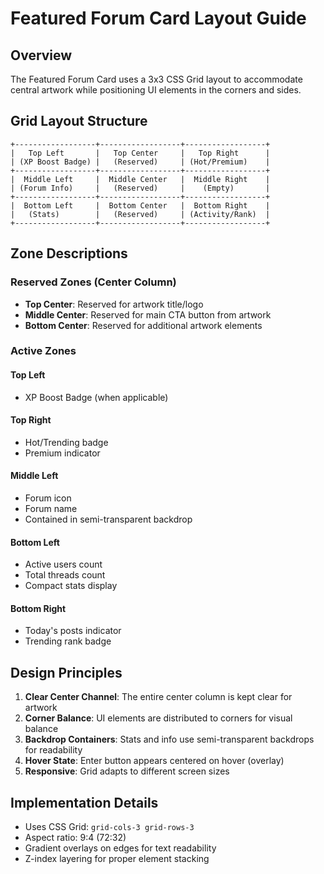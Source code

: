 # Featured Forum Card Layout Guide

## Overview
The Featured Forum Card uses a 3x3 CSS Grid layout to accommodate central artwork while positioning UI elements in the corners and sides.

## Grid Layout Structure

```
+------------------+------------------+------------------+
|   Top Left       |   Top Center     |   Top Right      |
| (XP Boost Badge) |   (Reserved)     | (Hot/Premium)    |
+------------------+------------------+------------------+
|  Middle Left     |  Middle Center   |  Middle Right    |
| (Forum Info)     |   (Reserved)     |    (Empty)       |
+------------------+------------------+------------------+
|  Bottom Left     |  Bottom Center   |  Bottom Right    |
|   (Stats)        |   (Reserved)     | (Activity/Rank)  |
+------------------+------------------+------------------+
```

## Zone Descriptions

### Reserved Zones (Center Column)
- **Top Center**: Reserved for artwork title/logo
- **Middle Center**: Reserved for main CTA button from artwork
- **Bottom Center**: Reserved for additional artwork elements

### Active Zones

#### Top Left
- XP Boost Badge (when applicable)

#### Top Right
- Hot/Trending badge
- Premium indicator

#### Middle Left
- Forum icon
- Forum name
- Contained in semi-transparent backdrop

#### Bottom Left
- Active users count
- Total threads count
- Compact stats display

#### Bottom Right
- Today's posts indicator
- Trending rank badge

## Design Principles

1. **Clear Center Channel**: The entire center column is kept clear for artwork
2. **Corner Balance**: UI elements are distributed to corners for visual balance
3. **Backdrop Containers**: Stats and info use semi-transparent backdrops for readability
4. **Hover State**: Enter button appears centered on hover (overlay)
5. **Responsive**: Grid adapts to different screen sizes

## Implementation Details

- Uses CSS Grid: `grid-cols-3 grid-rows-3`
- Aspect ratio: 9:4 (72:32)
- Gradient overlays on edges for text readability
- Z-index layering for proper element stacking